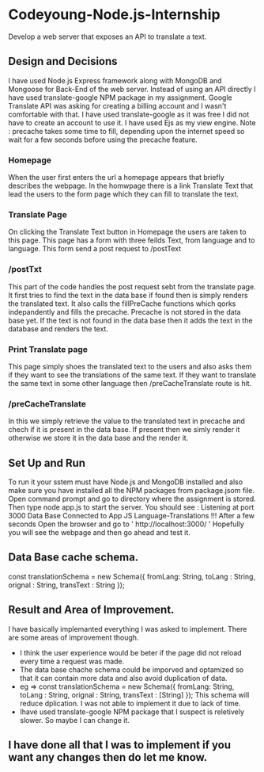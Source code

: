 # Codeyoung-Node.js-Internship
Develop a web server that exposes an API to translate a text.

## Design and Decisions
I have used Node.js Express framework along with MongoDB and Mongoose for Back-End of the web server.
Instead of using an API directly I have used translate-google NPM package in my assignment. Google Translate API was asking for creating a billing account and I wasn't comfortable with that. I have used translate-google as it was free I did not have to create an account to use it.
I have used Ejs as my view engine.
Note : precache takes some time to fill, depending upon the internet speed so wait for a few seconds before using the precache feature.

### Homepage
When the user first enters the url a homepage appears that briefly describes the webpage.
In the homwpage there is a link Translate Text that lead the users to the form page which they can fill to translate the text.

### Translate Page
On clicking the Translate Text button in Homepage the users are taken to this page.
This page has a form with three feilds Text, from language and to language.
This form send a post request to /postText

### /postTxt
This part of the code handles the post request sebt from the translate page.
It first tries to find the text in the data base if found then is simply renders  the translated text.
It also calls the fillPreCache functions which qorks indepandently and fills the precache. Precache is not stored in the data base yet.
If the text is not found in the data base then it adds the text in the database and renders the text.

### Print Translate page
This page simply shoes the translated text to the users and also asks them if they want to see the translations of the same text.
If they want to translate the same text in some other language then /preCacheTranslate route is hit.

### /preCacheTranslate 
In this we simply retrieve the value to the translated text in precache and chech if it is present in the data base.
If present then we simly render it otherwise we store it in the data base and the render it.

## Set Up and Run 
To run it your sstem must have Node.js and MongoDB installed and also make sure you have installed all the NPM packages from package.jsom file.
Open command prompt and go to directory where the assignment is stored.
Then type node app.js to start the server.
You should see :
  Listening at port 3000
  Data Base Connected to App JS Language-Translations !!!
After a few seconds
Open the browser and go to ' http://localhost:3000/ '
Hopefully you will see the webpage and then go ahead and test it.

## Data Base cache schema.
const translationSchema = new Schema({
    fromLang: String,
    toLang : String,
    orignal : String,
    transText : String
});

## Result and Area of Improvement.
I have basically implemanted everything I was asked to implement.
There are some areas of improvement though.
* I think the user experience would be beter if the page did not reload every time a request was made.
* The data base chache schema could be imporved and optamized so that it can contain more data and also avoid duplication of data.
* eg => const translationSchema = new Schema({
          fromLang: String,
          toLang : String,
          orignal : String,
          transText : [String]
      });
      This schema will reduce dplication. I was not able to implement it due to lack of time.
* Ihave used translate-google NPM package that I suspect is reletively slower. So maybe I can change it.

## I have done all that I was to implement if you want any changes then do let me know.
